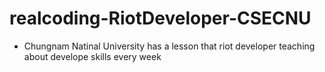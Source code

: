 # realcoding-RiotDeveloper-CSECNU

* Chungnam Natinal University has a lesson that riot developer teaching about develope skills every week
